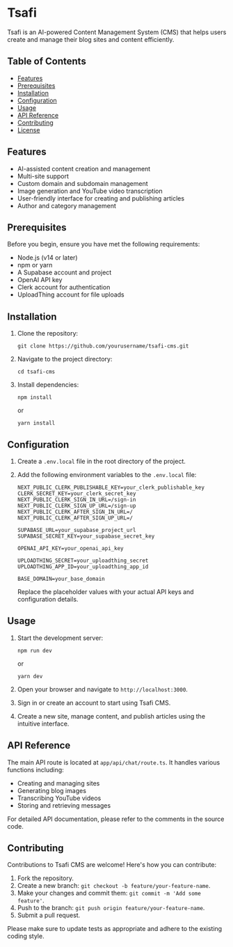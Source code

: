 # Tsafi

Tsafi is an AI-powered Content Management System (CMS) that helps users create and manage their blog sites and content efficiently.

## Table of Contents

- [Features](#features)
- [Prerequisites](#prerequisites)
- [Installation](#installation)
- [Configuration](#configuration)
- [Usage](#usage)
- [API Reference](#api-reference)
- [Contributing](#contributing)
- [License](#license)

## Features

- AI-assisted content creation and management
- Multi-site support
- Custom domain and subdomain management
- Image generation and YouTube video transcription
- User-friendly interface for creating and publishing articles
- Author and category management

## Prerequisites

Before you begin, ensure you have met the following requirements:

- Node.js (v14 or later)
- npm or yarn
- A Supabase account and project
- OpenAI API key
- Clerk account for authentication
- UploadThing account for file uploads

## Installation

1. Clone the repository:
   ```
   git clone https://github.com/yourusername/tsafi-cms.git
   ```

2. Navigate to the project directory:
   ```
   cd tsafi-cms
   ```

3. Install dependencies:
   ```
   npm install
   ```
   or
   ```
   yarn install
   ```

## Configuration

1. Create a `.env.local` file in the root directory of the project.

2. Add the following environment variables to the `.env.local` file:
   ```
   NEXT_PUBLIC_CLERK_PUBLISHABLE_KEY=your_clerk_publishable_key
   CLERK_SECRET_KEY=your_clerk_secret_key
   NEXT_PUBLIC_CLERK_SIGN_IN_URL=/sign-in
   NEXT_PUBLIC_CLERK_SIGN_UP_URL=/sign-up
   NEXT_PUBLIC_CLERK_AFTER_SIGN_IN_URL=/
   NEXT_PUBLIC_CLERK_AFTER_SIGN_UP_URL=/

   SUPABASE_URL=your_supabase_project_url
   SUPABASE_SECRET_KEY=your_supabase_secret_key

   OPENAI_API_KEY=your_openai_api_key

   UPLOADTHING_SECRET=your_uploadthing_secret
   UPLOADTHING_APP_ID=your_uploadthing_app_id

   BASE_DOMAIN=your_base_domain
   ```

   Replace the placeholder values with your actual API keys and configuration details.

## Usage

1. Start the development server:
   ```
   npm run dev
   ```
   or
   ```
   yarn dev
   ```

2. Open your browser and navigate to `http://localhost:3000`.

3. Sign in or create an account to start using Tsafi CMS.

4. Create a new site, manage content, and publish articles using the intuitive interface.

## API Reference

The main API route is located at `app/api/chat/route.ts`. It handles various functions including:

- Creating and managing sites
- Generating blog images
- Transcribing YouTube videos
- Storing and retrieving messages

For detailed API documentation, please refer to the comments in the source code.

## Contributing

Contributions to Tsafi CMS are welcome! Here's how you can contribute:

1. Fork the repository.
2. Create a new branch: `git checkout -b feature/your-feature-name`.
3. Make your changes and commit them: `git commit -m 'Add some feature'`.
4. Push to the branch: `git push origin feature/your-feature-name`.
5. Submit a pull request.

Please make sure to update tests as appropriate and adhere to the existing coding style.
